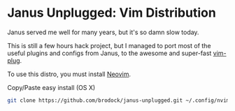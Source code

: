 # Janus Unplugged: Vim Distribution

Janus served me well for many years, but it's so damn slow today.

This is still a few hours hack project, but I managed to port
most of the useful plugins and configs from Janus, to the
awesome and super-fast [vim-plug](junegunn/vim-plug).

To use this distro, you must install [Neovim](https://github.com/neovim/neovim).

Copy/Paste easy install (OS X)

```sh
git clone https://github.com/brodock/janus-unplugged.git ~/.config/nvim
```
